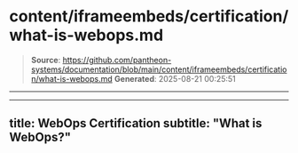 # content/iframeembeds/certification/what-is-webops.md

> **Source**: https://github.com/pantheon-systems/documentation/blob/main/content/iframeembeds/certification/what-is-webops.md
> **Generated**: 2025-08-21 00:25:51

---

---
title: WebOps Certification
subtitle: "What is WebOps?"
---

<Partial file="certification-guide/what-is-webops.md" />
